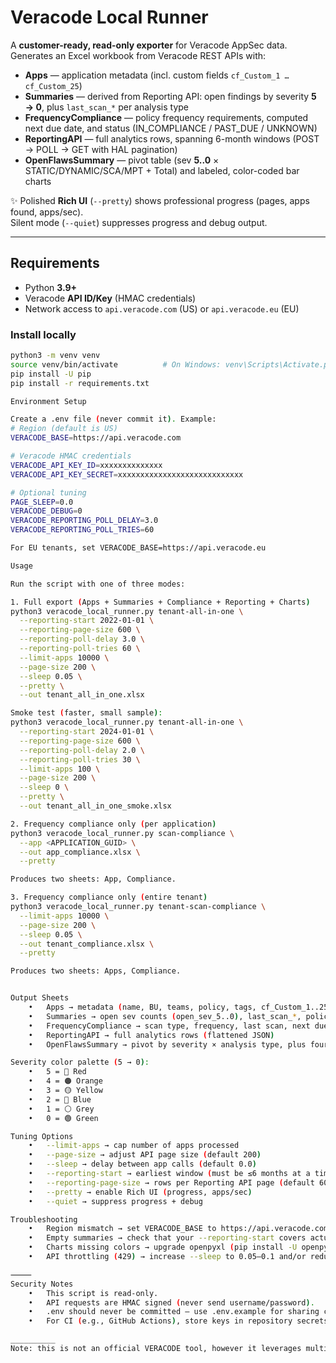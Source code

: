 # Veracode Local Runner

A **customer-ready, read-only exporter** for Veracode AppSec data.  
Generates an Excel workbook from Veracode REST APIs with:

- **Apps** — application metadata (incl. custom fields `cf_Custom_1 … cf_Custom_25`)
- **Summaries** — derived from Reporting API: open findings by severity **5 → 0**, plus `last_scan_*` per analysis type
- **FrequencyCompliance** — policy frequency requirements, computed next due date, and status (IN_COMPLIANCE / PAST_DUE / UNKNOWN)
- **ReportingAPI** — full analytics rows, spanning 6-month windows (POST → POLL → GET with HAL pagination)
- **OpenFlawsSummary** — pivot table (sev **5..0** × STATIC/DYNAMIC/SCA/MPT + Total) and labeled, color-coded bar charts

✨ Polished **Rich UI** (`--pretty`) shows professional progress (pages, apps found, apps/sec).  
Silent mode (`--quiet`) suppresses progress and debug output.

---

## Requirements

- Python **3.9+**  
- Veracode **API ID/Key** (HMAC credentials)  
- Network access to `api.veracode.com` (US) or `api.veracode.eu` (EU)

### Install locally

```bash
python3 -m venv venv
source venv/bin/activate          # On Windows: venv\Scripts\Activate.ps1
pip install -U pip
pip install -r requirements.txt

Environment Setup

Create a .env file (never commit it). Example:
# Region (default is US)
VERACODE_BASE=https://api.veracode.com

# Veracode HMAC credentials
VERACODE_API_KEY_ID=xxxxxxxxxxxxxx
VERACODE_API_KEY_SECRET=xxxxxxxxxxxxxxxxxxxxxxxxxxxx

# Optional tuning
PAGE_SLEEP=0.0
VERACODE_DEBUG=0
VERACODE_REPORTING_POLL_DELAY=3.0
VERACODE_REPORTING_POLL_TRIES=60

For EU tenants, set VERACODE_BASE=https://api.veracode.eu

Usage

Run the script with one of three modes:

1. Full export (Apps + Summaries + Compliance + Reporting + Charts)
python3 veracode_local_runner.py tenant-all-in-one \
  --reporting-start 2022-01-01 \
  --reporting-page-size 600 \
  --reporting-poll-delay 3.0 \
  --reporting-poll-tries 60 \
  --limit-apps 10000 \
  --page-size 200 \
  --sleep 0.05 \
  --pretty \
  --out tenant_all_in_one.xlsx

Smoke test (faster, small sample):
python3 veracode_local_runner.py tenant-all-in-one \
  --reporting-start 2024-01-01 \
  --reporting-page-size 600 \
  --reporting-poll-delay 2.0 \
  --reporting-poll-tries 30 \
  --limit-apps 100 \
  --page-size 200 \
  --sleep 0 \
  --pretty \
  --out tenant_all_in_one_smoke.xlsx

2. Frequency compliance only (per application)
python3 veracode_local_runner.py scan-compliance \
  --app <APPLICATION_GUID> \
  --out app_compliance.xlsx \
  --pretty

Produces two sheets: App, Compliance.

3. Frequency compliance only (entire tenant)
python3 veracode_local_runner.py tenant-scan-compliance \
  --limit-apps 10000 \
  --page-size 200 \
  --sleep 0.05 \
  --out tenant_compliance.xlsx \
  --pretty

Produces two sheets: Apps, Compliance.


Output Sheets
	•	Apps → metadata (name, BU, teams, policy, tags, cf_Custom_1..25)
	•	Summaries → open sev counts (open_sev_5..0), last_scan_*, policy_status
	•	FrequencyCompliance → scan type, frequency, last scan, next due, status (+ cf_*)
	•	ReportingAPI → full analytics rows (flattened JSON)
	•	OpenFlawsSummary → pivot by severity × analysis type, plus four bar charts

Severity color palette (5 → 0):
	•	5 = 🔴 Red
	•	4 = 🟠 Orange
	•	3 = 🟡 Yellow
	•	2 = 🔵 Blue
	•	1 = ⚪ Grey
	•	0 = 🟢 Green

Tuning Options
	•	--limit-apps → cap number of apps processed
	•	--page-size → adjust API page size (default 200)
	•	--sleep → delay between app calls (default 0.0)
	•	--reporting-start → earliest window (must be ≤6 months at a time; script walks windows until now)
	•	--reporting-page-size → rows per Reporting API page (default 600)
	•	--pretty → enable Rich UI (progress, apps/sec)
	•	--quiet → suppress progress + debug

Troubleshooting
	•	Region mismatch → set VERACODE_BASE to https://api.veracode.com (US, default) or https://api.veracode.eu (EU).
	•	Empty summaries → check that your --reporting-start covers actual findings data.
	•	Charts missing colors → upgrade openpyxl (pip install -U openpyxl). Labels always display.
	•	API throttling (429) → increase --sleep to 0.05–0.1 and/or reduce --limit-apps.

⸻
Security Notes
	•	This script is read-only.
	•	API requests are HMAC signed (never send username/password).
	•	.env should never be committed — use .env.example for sharing config.
	•	For CI (e.g., GitHub Actions), store keys in repository secrets.

__________
Note: this is not an official VERACODE tool, however it leverages multiple VERACODE REST API. For full documentation please see: https://docs.veracode.com/r/c_rest_intro

